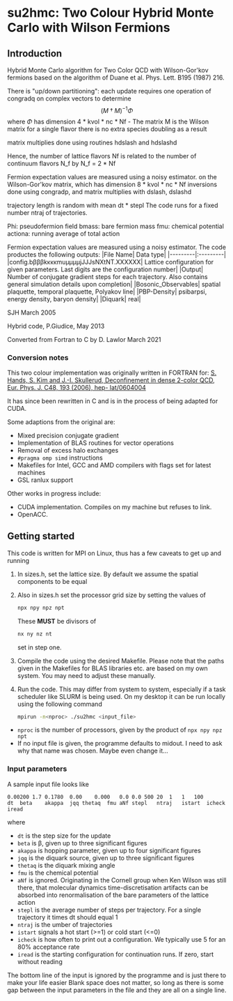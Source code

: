 # su2hmc: Two Colour Hybrid Monte Carlo with Wilson Fermions
## Introduction
Hybrid Monte Carlo algorithm for Two Color QCD with Wilson-Gor'kov fermions
based on the algorithm of Duane et al. Phys. Lett. B195 (1987) 216. 

There is "up/down partitioning": each update requires
one operation of congradq on complex vectors to determine
$$
\left(M\dagger M\right)^{-1}\Phi
$$ 
where $\Phi$ has dimension 4 * kvol * nc * Nf -
The matrix M is the Wilson matrix for a single flavor
there is no extra species doubling as a result

matrix multiplies done using routines hdslash and hdslashd

Hence, the number of lattice flavors Nf is related to the
number of continuum flavors N_f by
              N_f = 2 * Nf

Fermion expectation values are measured using a noisy estimator.
on the Wilson-Gor'kov matrix, which has dimension 8 * kvol * nc * Nf
inversions done using congradp, and matrix multiplies with dslash,
dslashd

trajectory length is random with mean dt * stepl
The code runs for a fixed number ntraj of trajectories.

Phi: pseudofermion field 
bmass: bare fermion mass 
fmu: chemical potential 
actiona: running average of total action

Fermion expectation values are measured using a noisy estimator.
The code productes the following outputs:
|File Name| Data type|
|---------|:---------|
|config.bβββkκκκmuμμμμjJJJsNXtNT.XXXXXX| Lattice configuration for given parameters. Last digits are the configuration number|
|Output|	Number of conjugate gradient steps for each trajectory. Also contains general simulation details upon completion|
|Bosonic_Observables|		spatial plaquette, temporal plaquette, Polyakov line|
|PBP-Density|				psibarpsi, energy density, baryon density|
|Diquark|					real<qq>|

SJH March 2005

Hybrid code, P.Giudice, May 2013
	
Converted from Fortran to C by D. Lawlor March 2021
	
### Conversion notes
This two colour implementation was originally written in FORTRAN for:
[S. Hands, S. Kim and J.-I. Skullerud, Deconfinement in
dense 2-color QCD, Eur. Phys. J. C48, 193 (2006), hep-
lat/0604004](https://arxiv.org/abs/hep-lat/0604004)

It has since been rewritten in C and is in the process of being adapted for CUDA.

Some adaptions from the original are:
-	Mixed precision conjugate gradient
-	Implementation of BLAS routines for vector operations
-	Removal of excess halo exchanges
-	`#pragma omp simd` instructions
-	Makefiles for Intel, GCC and AMD compilers with flags set for latest machines
-	GSL ranlux support

Other works in progress include:
-	CUDA implementation. Compiles on my machine but refuses to link.
-	OpenACC.

## Getting started
This code is written for MPI on Linux, thus has a few caveats to get up and running
1.	In sizes.h, set the lattice size. By default we assume the spatial components
	to be equal
2.	Also in sizes.h set the processor grid size by setting the values of
	``` c
	npx npy npz npt
	```
	These **MUST**  be divisors of 
	``` c
	nx ny nz nt
	```
	set in step one.
3.	Compile the code using the desired Makefile. Please note that the paths given in the Makefiles for
	BLAS libraries etc. are based on my own system. You may need to adjust these manually.
4.	Run the code. This may differ from system to system, especially if a task scheduler like SLURM is being used.
	On my desktop it can be run locally using the following command

	``` sh
	mpirun -n<nproc> ./su2hmc <input_file>
	```

-	`nproc` is the number of processors, given by the product of `npx npy npz npt`
-	If no input file is given, the programme defaults to midout. I need to ask why that name was chosen. Maybe even change it...

### Input parameters
A sample input file looks like
```
0.00200	1.7	0.1780	0.00	0.000	0.0	0.0	500	20	1	1	100
dt	beta	akappa	jqq	thetaq	fmu	aNf	stepl	ntraj	istart	icheck	iread
```
where
- `dt` is the step size for the update
- `beta` is β, given up to three significant figures
- `akappa` is hopping parameter, given up to four significant figures
- `jqq` is the diquark source, given up to three significant figures
- `thetaq` is the diquark mixing angle
- `fmu` is the chemical potential
- `aNf` is ignored. Originating in the Cornell group when Ken Wilson was still there, that molecular dynamics time-discretisation artifacts can be absorbed into renormalisation of the bare parameters of the lattice action
- `stepl` is the average number of steps per trajectory. For a single trajectory it times dt should equal 1
- `ntraj` is the umber of trajectories
- `istart` signals a hot start (>=1) or cold start (<=0)
- `icheck` is how often to print out a configuration. We typically use 5 for an 80% acceptance rate
- `iread` is the starting configuration for continuation runs. If zero, start without reading

The bottom line of the input is ignored by the programme and is just there to make your life easier
Blank space does not matter, so long as there is some gap between the input parameters in the file and they are all
on a single line.
